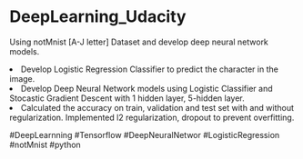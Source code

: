 # DeepLearning_Udacity
Using notMnist [A-J letter] Dataset and develop deep neural network models.
<li>Develop Logistic Regression Classifier to predict the character in the image.
<li>Develop Deep Neural Network models using Logistic Classifier and Stocastic Gradient Descent with 1 hidden layer, 5-hidden layer.
<li>Calculated the accuracy on train, validation and test set with and without regularization.
Implemented l2 regularization, dropout to prevent overfitting.

#DeepLearnning #Tensorflow #DeepNeuralNetwor #LogisticRegression  #notMnist #python 
